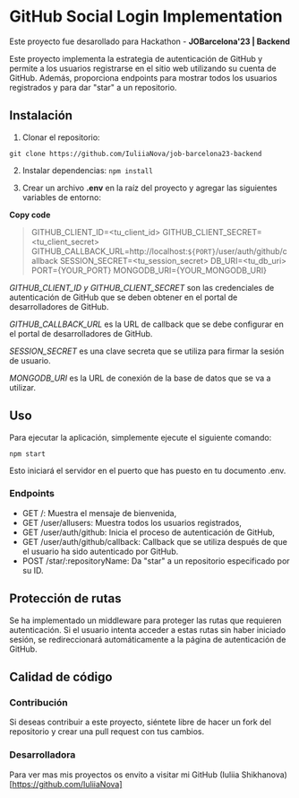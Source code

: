 # GitHub Social Login Implementation

Este proyecto fue desarollado para Hackathon - **JOBarcelona'23 | Backend**

Este proyecto implementa la estrategia de autenticación de GitHub y permite a los usuarios registrarse en el sitio web utilizando su cuenta de GitHub. Además, proporciona endpoints para mostrar todos los usuarios registrados y para dar "star" a un repositorio.

## Instalación
1. Clonar el repositorio: 
```
git clone https://github.com/IuliiaNova/job-barcelona23-backend
```

2. Instalar dependencias: `npm install`

3. Crear un archivo **.env** en la raíz del proyecto y agregar las siguientes variables de entorno:

**Copy code**
>GITHUB_CLIENT_ID=<tu_client_id>
>GITHUB_CLIENT_SECRET=<tu_client_secret>
>GITHUB_CALLBACK_URL=http://localhost:`${PORT}`/user/auth/github/callback
>SESSION_SECRET=<tu_session_secret>
>DB_URI=<tu_db_uri>
>PORT={YOUR_PORT}
>MONGODB_URI={YOUR_MONGODB_URI}

*GITHUB_CLIENT_ID y GITHUB_CLIENT_SECRET* son las credenciales de autenticación de GitHub que se deben obtener en el portal de desarrolladores de GitHub.

*GITHUB_CALLBACK_URL* es la URL de callback que se debe configurar en el portal de desarrolladores de GitHub.

*SESSION_SECRET* es una clave secreta que se utiliza para firmar la sesión de usuario.

*MONGODB_URI* es la URL de conexión de la base de datos que se va a utilizar.


## Uso
Para ejecutar la aplicación, simplemente ejecute el siguiente comando:
```
npm start
```
Esto iniciará el servidor en el puerto que has puesto en tu documento .env.

### Endpoints
- GET /: Muestra el mensaje de bienvenida,
- GET /user/allusers: Muestra todos los usuarios registrados,
- GET /user/auth/github: Inicia el proceso de autenticación de GitHub,
- GET /user/auth/github/callback: Callback que se utiliza después de que el usuario ha sido autenticado por GitHub.
- POST /star/:repositoryName: Da "star" a un repositorio especificado por su ID.

## Protección de rutas
Se ha implementado un middleware para proteger las rutas que requieren autenticación. Si el usuario intenta acceder a estas rutas sin haber iniciado sesión, se redireccionará automáticamente a la página de autenticación de GitHub.

## Calidad de código

### Contribución
Si deseas contribuir a este proyecto, siéntete libre de hacer un fork del repositorio y crear una pull request con tus cambios.

### Desarrolladora
Para ver mas mis proyectos os envito a visitar mi GitHub (Iuliia Shikhanova)[https://github.com/IuliiaNova]